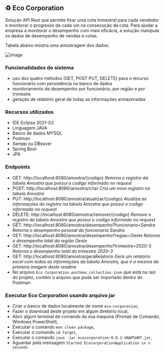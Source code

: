 ## :recycle: Eco Corporation

Solução API Rest que permite fixar uma cota trimestral para cada vendedor e monitorar o progresso de cada um na consecução da cota. 
Para ajudar a empresa a monitorar o desempenho com mais eficácia, a solução manipula os dados de desempenho de vendas e cotas. 

Tabela abaixo mostra uma amostragem dos dados:

![image](https://user-images.githubusercontent.com/61856025/128608732-2ae392b9-7c4b-45ac-9237-615d9dedc5fa.png)

### Funcionalidades do sistema
- uso dos quatro métodos (GET, POST PUT, DELETE) para o recurso funcionário com persistência no banco de dados
- monitoramento de desempenho por funcionário, por região e por trimestre
- geração de relatório geral de todas as informações armazenadas

### Recursos utilizados
- IDE Eclipse 2021-03
- Linguagem JAVA
- Banco de dados MYSQL
- Postman
- Xampp ou DBeaver
- Spring Boot
- JPA

### Endpoints
- GET: http://localhost:8080/amostra/{codigo} *Retorna o registro da tabela Amostra que possui o codigo informado no request*
- POST: http://localhost:8080/amostra/criar *Cria um novo registro na tabela Amostra*
- PUT: http://localhost:8080/amostra/atualizar/{codigo} *Atualiza as informações do registro na tabela Amostra que possui o codigo informado no request*
- DELETE: http://localhost:8080/amostra/remover/{codigo} *Remove o registro da tabela Amostra que possui o codigo informado no request*
- GET: http://localhost:8080/amostra/desempenho?funcionario=Sandra *Retorna o desempenho pessoal da funcionaria Sandra*
- GET: http://localhost:8080/amostra/desempenho?regiao=Oeste *Retorna o desempenho total da região Oeste*
- GET: http://localhost:8080/amostra/desempenho?trimestre=2020-3 *Retorna o desempenho total do trimestre 2020-3*
- GET: http://localhost:8080/amostra/geraRelatorio *Gera um relatório excel com todas as informações da tabela Amostra, que é a mesma da primeira imagem deste readme*
- No arquivo ```Eco Corporation.postman_collection.json``` que está na raiz do projeto, contém o arquivo que pode ser importado dentro do Postman.

### Executar Eco Corporation usando arquivo jar
- Criar o banco de dados localmente de nome ```eco-corporation```,
- Fazer o download deste projeto em algum diretório local,
- Abrir algum terminal de comando da sua máquina (Prompt de Comando, Windows PowerShell),
- Executar o comando ```mvn clean package```,
- Executar o comando ```cd target```,
- Executar o comando ```java -jar ecocorporation-0.0.1-SNAPSHOT.jar```,
- Aguardar pela mensagem ```Started EcocorporationApplication in n seconds```
